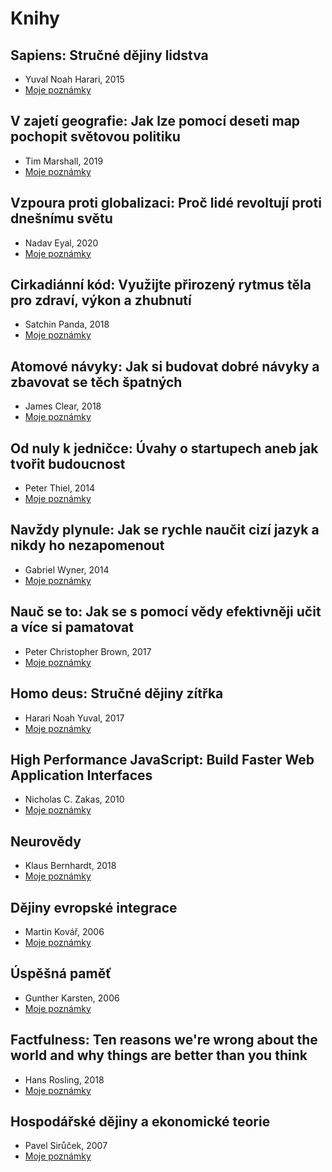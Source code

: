 # Knihy

## Sapiens: Stručné dějiny lidstva 
* Yuval Noah Harari, 2015
* [Moje poznámky](https://github.com/JakubMrozek/knihy/blob/main/sapiens.md)

## V zajetí geografie: Jak lze pomocí deseti map pochopit světovou politiku
* Tim Marshall, 2019
* [Moje poznámky](https://github.com/JakubMrozek/knihy/blob/main/v-zajeti-geografie.md)

## Vzpoura proti globalizaci: Proč lidé revoltují proti dnešnímu světu
* Nadav Eyal, 2020
* [Moje poznámky](https://github.com/JakubMrozek/knihy/blob/main/vzpoura-proti-globalizaci.md)

## Cirkadiánní kód: Využijte přirozený rytmus těla pro zdraví, výkon a zhubnutí
* Satchin Panda, 2018
* [Moje poznámky](https://github.com/JakubMrozek/knihy/blob/main/cirkadianni-kod.md)

## Atomové návyky: Jak si budovat dobré návyky a zbavovat se těch špatných
* James Clear, 2018
* [Moje poznámky](https://github.com/JakubMrozek/knihy/blob/main/atomove-navyky.md)

## Od nuly k jedničce: Úvahy o startupech aneb jak tvořit budoucnost
* Peter Thiel, 2014
* [Moje poznámky](https://github.com/JakubMrozek/knihy/blob/main/od-nuly-k-jednicce.md)

## Navždy plynule: Jak se rychle naučit cizí jazyk a nikdy ho nezapomenout 
* Gabriel Wyner, 2014
* [Moje poznámky](https://github.com/JakubMrozek/knihy/blob/main/navzdy-plynule.md)

## Nauč se to: Jak se s pomocí vědy efektivněji učit a více si pamatovat
* Peter Christopher Brown, 2017
* [Moje poznámky](https://github.com/JakubMrozek/knihy/blob/main/nauc-se-to.md)

## Homo deus: Stručné dějiny zítřka
* Harari Noah Yuval, 2017
* [Moje poznámky](https://github.com/JakubMrozek/knihy/blob/main/homo-deus.md)

##  High Performance JavaScript: Build Faster Web Application Interfaces
* Nicholas C. Zakas, 2010
* [Moje poznámky](https://github.com/JakubMrozek/knihy/blob/main/high-performance-javaScript.md)

## Neurovědy 
* Klaus Bernhardt, 2018
* [Moje poznámky](https://github.com/JakubMrozek/knihy/blob/main/neurovedy.md)

## Dějiny evropské integrace
* Martin Kovář, 2006
* [Moje poznámky](https://github.com/JakubMrozek/knihy/blob/main/dejiny-evropske-integrace.md)

## Úspěšná paměť 
* Gunther Karsten, 2006
* [Moje poznámky](https://github.com/JakubMrozek/knihy/blob/main/uspesna-pamet.md)

## Factfulness: Ten reasons we're wrong about the world and why things are better than you think 
* Hans Rosling, 2018
* [Moje poznámky](https://github.com/JakubMrozek/knihy/blob/main/factfulness.md)

## Hospodářské dějiny a ekonomické teorie
* Pavel Sirůček, 2007
* [Moje poznámky](https://github.com/JakubMrozek/knihy/blob/main/hospodarske-dejiny-a-ekonomicke-teorie.md)
